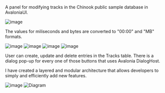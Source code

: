 A panel for modifying tracks in the Chinook public sample database in AvaloniaUI.

![image](https://github.com/user-attachments/assets/968edf6d-8f02-45f1-a041-ba7096267351)

The values for miliseconds and bytes are converted to "00:00" and "MB" formats.

![image](https://github.com/user-attachments/assets/3a173437-ec97-4e69-ac95-0b6a4df19e8f)
![image](https://github.com/user-attachments/assets/f07f8c9d-8653-43a2-a38c-3df6eafd005e)
![image](https://github.com/user-attachments/assets/225f74fd-ff9b-4ff4-b901-68590961a8fd)
![image](https://github.com/user-attachments/assets/09fe79dd-e409-4854-9a92-d6fb58670a8d)

User can create, update and delete entries in the Tracks table.
There is a dialog pop-up for every one of those buttons that uses Avalonia DialogHost.

I have created a layered and modular architecture that allows developers to simply and efficiently add new features.


![image](https://github.com/user-attachments/assets/de56c568-1f06-4f89-bf85-1dadfead51ff)
![Diagram](https://github.com/user-attachments/assets/e7ece9bf-faa8-4e3d-af2e-4793c4806031)
